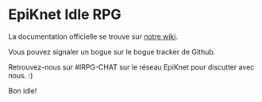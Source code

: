 EpiKnet Idle RPG
=====

La documentation officielle se trouve sur [notre wiki](http://www.eirpg.com).

Vous pouvez signaler un bogue sur le bogue tracker de Github.

Retrouvez-nous sur #IRPG-CHAT sur le réseau EpiKnet pour discutter avec nous. :)

Bon idle!
